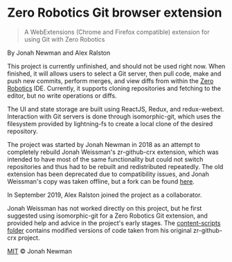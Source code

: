 # Zero Robotics Git browser extension

> A WebExtensions (Chrome and Firefox compatible) extension for using Git with Zero Robotics

By Jonah Newman and Alex Ralston

This project is currently unfinished, and should not be used right now. When finished, it will allows users to select a Git server, then pull code, make and push new commits, perform merges, and view diffs from within the [Zero Robotics](http://zerorobotics.mit.edu) IDE. Currently, it supports cloning repositories and fetching to the editor, but no write operations or diffs.

The UI and state storage are built using ReactJS, Redux, and redux-webext. Interaction with Git servers is done through isomorphic-git, which uses the filesystem provided by lightning-fs to create a local clone of the desired repository.

The project was started by Jonah Newman in 2018 as an attempt to completely rebuild Jonah Weissman's zr-github-crx extension, which was intended to have most of the same functionality but could not switch repositories and thus had to be rebuilt and redistributed repeatedly. The old extension has been deprecated due to compatibility issues, and Jonah Weissman's copy was taken offline, but a fork can be found [here](https://github.com/jonahnewman/zr-github-crx).

In September 2019, Alex Ralston joined the project as a collaborator.

Jonah Weissman has not worked directly on this project, but he first suggested using isomorphic-git for a Zero Robotics Git extension, and provided help and advice in the project's early stages. The [content-scripts folder](https://github.com/jonahnewman/zr-git-webext/tree/master/src/background/content-scripts) contains modified versions of code taken from his original zr-github-crx project.

[MIT](LICENSE) © Jonah Newman
